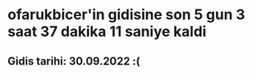 # ofarukbicer'in gidisine son 5 gun 3 saat 37 dakika 11 saniye kaldi

## Gidis tarihi: 30.09.2022 :(